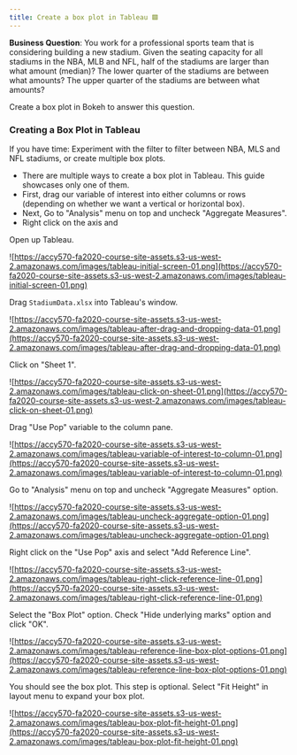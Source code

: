 ```yaml
---
title: Create a box plot in Tableau 🟩
---
```


**Business Question**: You work for a professional sports team that is considering building a new stadium. Given the seating capacity for all stadiums in the NBA, MLB and NFL, half of the stadiums are larger than what amount (median)? The lower quarter of the stadiums are between what amounts? The upper quarter of the stadiums are between what amounts?

Create a box plot in Bokeh to answer this question.

### Creating a Box Plot in Tableau

If you have time: Experiment with the filter to filter between NBA, MLS and NFL stadiums, or create multiple box plots.

- There are multiple ways to create a box plot in Tableau. This guide showcases only one of them.
- First, drag our variable of interest into either columns or rows (depending on whether we want a vertical or horizontal box).
- Next, Go to "Analysis" menu on top and uncheck "Aggregate Measures".
- Right click on the axis and

Open up Tableau.

![https://accy570-fa2020-course-site-assets.s3-us-west-2.amazonaws.com/images/tableau-initial-screen-01.png](https://accy570-fa2020-course-site-assets.s3-us-west-2.amazonaws.com/images/tableau-initial-screen-01.png)

Drag `StadiumData.xlsx` into Tableau's window.

![https://accy570-fa2020-course-site-assets.s3-us-west-2.amazonaws.com/images/tableau-after-drag-and-dropping-data-01.png](https://accy570-fa2020-course-site-assets.s3-us-west-2.amazonaws.com/images/tableau-after-drag-and-dropping-data-01.png)

Click on "Sheet 1".

![https://accy570-fa2020-course-site-assets.s3-us-west-2.amazonaws.com/images/tableau-click-on-sheet-01.png](https://accy570-fa2020-course-site-assets.s3-us-west-2.amazonaws.com/images/tableau-click-on-sheet-01.png)

Drag "Use Pop" variable to the column pane.

![https://accy570-fa2020-course-site-assets.s3-us-west-2.amazonaws.com/images/tableau-variable-of-interest-to-column-01.png](https://accy570-fa2020-course-site-assets.s3-us-west-2.amazonaws.com/images/tableau-variable-of-interest-to-column-01.png)

Go to "Analysis" menu on top and uncheck "Aggregate Measures" option.

![https://accy570-fa2020-course-site-assets.s3-us-west-2.amazonaws.com/images/tableau-uncheck-aggregate-option-01.png](https://accy570-fa2020-course-site-assets.s3-us-west-2.amazonaws.com/images/tableau-uncheck-aggregate-option-01.png)

Right click on the "Use Pop" axis and select "Add Reference Line".

![https://accy570-fa2020-course-site-assets.s3-us-west-2.amazonaws.com/images/tableau-right-click-reference-line-01.png](https://accy570-fa2020-course-site-assets.s3-us-west-2.amazonaws.com/images/tableau-right-click-reference-line-01.png)

Select the "Box Plot" option. Check "Hide underlying marks" option and click "OK".

![https://accy570-fa2020-course-site-assets.s3-us-west-2.amazonaws.com/images/tableau-reference-line-box-plot-options-01.png](https://accy570-fa2020-course-site-assets.s3-us-west-2.amazonaws.com/images/tableau-reference-line-box-plot-options-01.png)

You should see the box plot. This step is optional. Select "Fit Height" in layout menu to expand your box plot.

![https://accy570-fa2020-course-site-assets.s3-us-west-2.amazonaws.com/images/tableau-box-plot-fit-height-01.png](https://accy570-fa2020-course-site-assets.s3-us-west-2.amazonaws.com/images/tableau-box-plot-fit-height-01.png)
